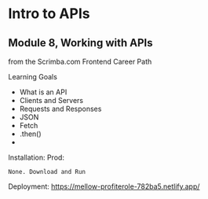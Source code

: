 # Intro to APIs
## Module 8, Working with APIs
from the Scrimba.com Frontend Career Path

Learning Goals
* What is an API
* Clients and Servers
* Requests and Responses
* JSON
* Fetch
* .then()
* 

Installation: Prod:
```
None. Download and Run
```
Deployment:  https://mellow-profiterole-782ba5.netlify.app/
